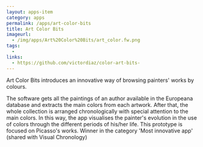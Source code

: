 ```yaml
---
layout: apps-item
category: apps
permalink: /apps/art-color-bits
title: Art Color Bits
imageurl:
  - /img/apps/Art%20Color%20Bits/art_color.fw.png
tags:
  - 
links:
  - https://github.com/victordiaz/color-art-bits-
---
```


Art Color Bits introduces an innovative way of browsing painters' works by colours.

The software gets all the paintings of an author available in the Europeana database and extracts the main colors from each artwork. After that, the whole collection is arranged chronologically with special attention to the main colors. In this way, the app visualises the painter's evolution in the use of colors through the different periods of his/her life. This prototype is focused on Picasso's works. Winner in the category 'Most innovative app' (shared with Visual Chronology)
